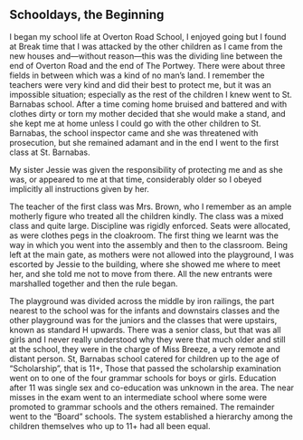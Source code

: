 ## Schooldays, the Beginning

I began my school life at Overton Road School, I enjoyed going but I found at Break time that I was attacked by the other children as I came from the new houses and—without reason—this was the dividing line between the end of Overton Road and the end of The Portwey. There were about three fields in between which was a kind of no man’s land. I remember the teachers were very kind and did their best to protect me, but it was an impossible situation; especially as the rest of the children I knew went to St. Barnabas school. After a time coming home bruised and battered and with clothes dirty or torn my mother decided that she would make a stand, and she kept me at home unless I could go with the other children to St. Barnabas, the school inspector came and she was threatened with prosecution, but she remained adamant and in the end I went to the first class at St. Barnabas.

My sister Jessie was given the responsibility of protecting me and as she was, or appeared to me at that time, considerably older so I obeyed implicitly all instructions given by her.

The teacher of the first class was Mrs. Brown, who I remember as an ample motherly figure who treated all the children kindly. The class was a mixed class and quite large. Discipline was rigidly enforced. Seats were allocated, as were clothes pegs in the cloakroom. The first thing we learnt was the way in which you went into the assembly and then to the classroom. Being left at the main gate, as mothers were not allowed into the playground, I was escorted by Jessie to the building, where she showed me where to meet her, and she told me not to move from there. All the new entrants were marshalled together and then the rule began.

The playground was divided across the middle by iron railings, the part nearest to the school was for the infants and downstairs classes and the other playground was for the juniors and the classes that were upstairs, known as standard H upwards. There was a senior class, but that was all girls and I never really understood why they were that much older and still at the school, they were in the charge of Miss Breeze, a very remote and distant person. St, Barnabas school catered for children up to the age of “Scholarship”, that is 11+, Those that passed the scholarship examination went on to one of the four grammar schools for boys or girls. Education after 11 was single sex and co-education was unknown in the area. The near misses in the exam went to an intermediate school where some were promoted to grammar schools and the others remained. The remainder went to the “Board” schools. The system established a hierarchy among the children themselves who up to 11+ had all been equal.